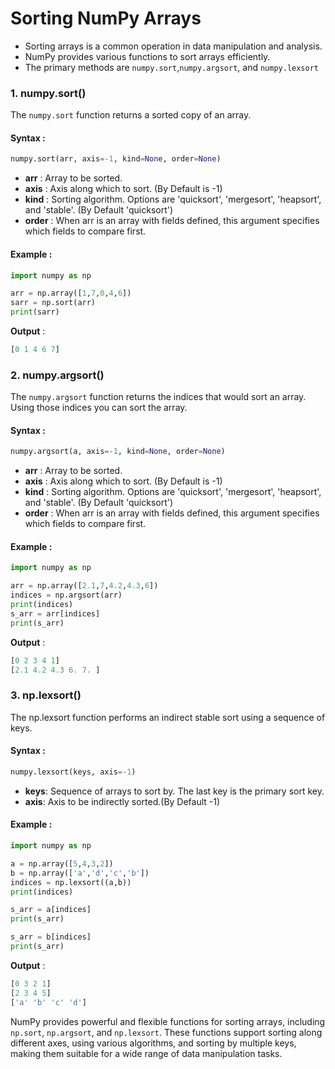 # Sorting NumPy Arrays
- Sorting arrays is a common operation in data manipulation and analysis.
- NumPy provides various functions to sort arrays efficiently.
- The primary methods are `numpy.sort`,`numpy.argsort`, and `numpy.lexsort`

### 1. numpy.sort()

The `numpy.sort` function returns a sorted copy of an array.

#### Syntax :

```python
numpy.sort(arr, axis=-1, kind=None, order=None)
```
- **arr** : Array to be sorted.
- **axis** : Axis along which to sort. (By Default is -1)
- **kind** : Sorting algorithm. Options are 'quicksort', 'mergesort', 'heapsort', and 'stable'. (By Default 'quicksort')
- **order** : When arr is an array with fields defined, this argument specifies which fields to compare first.

#### Example :

```python
import numpy as np

arr = np.array([1,7,0,4,6])
sarr = np.sort(arr)
print(sarr)
```

**Output** :
```python
[0 1 4 6 7]
```

### 2. numpy.argsort()

The `numpy.argsort` function returns the indices that would sort an array. Using those indices you can sort the array.

#### Syntax :

```python
numpy.argsort(a, axis=-1, kind=None, order=None)
```
- **arr** : Array to be sorted.
- **axis** : Axis along which to sort. (By Default is -1)
- **kind** : Sorting algorithm. Options are 'quicksort', 'mergesort', 'heapsort', and 'stable'. (By Default 'quicksort')
- **order** : When arr is an array with fields defined, this argument specifies which fields to compare first.

#### Example :

```python
import numpy as np

arr = np.array([2.1,7,4.2,4.3,6])
indices = np.argsort(arr)
print(indices)
s_arr = arr[indices]
print(s_arr)
```

**Output** :
```python
[0 2 3 4 1]
[2.1 4.2 4.3 6. 7. ]
```

### 3. np.lexsort()

The np.lexsort function performs an indirect stable sort using a sequence of keys.

#### Syntax :

```python
numpy.lexsort(keys, axis=-1)
```
- **keys**: Sequence of arrays to sort by. The last key is the primary sort key.
- **axis**: Axis to be indirectly sorted.(By Default -1)

#### Example :

```python
import numpy as np

a = np.array([5,4,3,2])
b = np.array(['a','d','c','b'])
indices = np.lexsort((a,b))
print(indices)

s_arr = a[indices]
print(s_arr)

s_arr = b[indices]
print(s_arr)
```

**Output** :
```python
[0 3 2 1]
[2 3 4 5]
['a' 'b' 'c' 'd']
```

NumPy provides powerful and flexible functions for sorting arrays, including `np.sort`, `np.argsort`, and `np.lexsort`. 
These functions support sorting along different axes, using various algorithms, and sorting by multiple keys, making them suitable for a wide range of data manipulation tasks.
